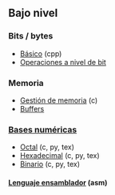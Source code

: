 ## Bajo nivel

### Bits / bytes
- [Básico](https://github.com/mondeja/fullstack/tree/master/backend/src/bajo_nivel/bits/basico) (cpp)
- [Operaciones a nivel de bit](https://github.com/mondeja/fullstack/tree/master/backend/src/bajo_nivel/bits/bitwise_ops)

### Memoria
- [Gestión de memoria](https://github.com/mondeja/fullstack/tree/master/backend/src/bajo_nivel/gestion_de_memoria) (c)
- [Buffers](https://github.com/mondeja/fullstack/tree/master/backend/src/bajo_nivel/buffers)

### [Bases numéricas](https://github.com/mondeja/fullstack/tree/master/backend/src/bajo_nivel/notaciones)
- [Octal](https://github.com/mondeja/fullstack/tree/master/backend/src/bajo_nivel/notaciones/octal) (c, py, tex)
- [Hexadecimal](https://github.com/mondeja/fullstack/tree/master/backend/src/bajo_nivel/notaciones/hexadecimal) (c, py, tex)
- [Binario](https://github.com/mondeja/fullstack/tree/master/backend/src/bajo_nivel/notaciones/hexadecimal) (c, py, tex)

#### [Lenguaje ensamblador](https://github.com/mondeja/fullstack/tree/master/backend/src/bajo_nivel/ensamblador) (asm)